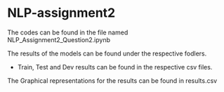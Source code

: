 # NLP-assignment2

The codes can be found in the file named NLP_Assignment2_Question2.ipynb

The results of the models can be found under the respective fodlers. 
  * Train, Test and Dev results can be found in the respective csv files. 

The Graphical representations for the results can be found in results.csv

